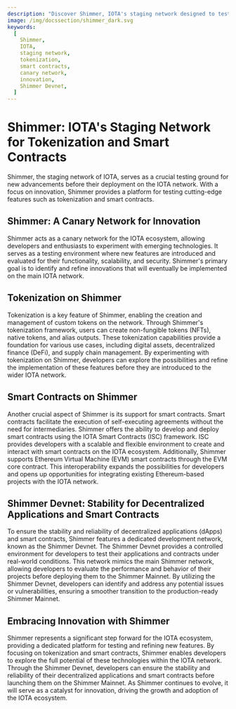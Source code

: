 ```yaml
---
description: "Discover Shimmer, IOTA's staging network designed to test and deploy innovative features like tokenization and smart contracts. Explore Shimmer's capabilities and understand its role as a testing ground for advancements before their implementation on the IOTA network."
image: /img/docssection/shimmer_dark.svg
keywords:
  [
    Shimmer,
    IOTA,
    staging network,
    tokenization,
    smart contracts,
    canary network,
    innovation,
    Shimmer Devnet,
  ]
---
```


# Shimmer: IOTA's Staging Network for Tokenization and Smart Contracts

Shimmer, the staging network of IOTA, serves as a crucial testing ground for new advancements before their deployment on
the IOTA network. With a focus on innovation, Shimmer provides a platform for testing cutting-edge features such as
tokenization and smart contracts.

## Shimmer: A Canary Network for Innovation

Shimmer acts as a canary network for the IOTA ecosystem, allowing developers and enthusiasts to experiment with emerging
technologies. It serves as a testing environment where new features are introduced and evaluated for their
functionality, scalability, and security. Shimmer's primary goal is to identify and refine innovations that will
eventually be implemented on the main IOTA network.

## Tokenization on Shimmer

Tokenization is a key feature of Shimmer, enabling the creation and management of custom tokens on the network. Through
Shimmer's tokenization framework, users can create non-fungible tokens (NFTs), native tokens, and alias outputs. These
tokenization capabilities provide a foundation for various use cases, including digital assets, decentralized finance
(DeFi), and supply chain management. By experimenting with tokenization on Shimmer, developers can explore the
possibilities and refine the implementation of these features before they are introduced to the wider IOTA network.

## Smart Contracts on Shimmer

Another crucial aspect of Shimmer is its support for smart contracts. Smart contracts facilitate the execution of
self-executing agreements without the need for intermediaries. Shimmer offers the ability to develop and deploy smart
contracts using the IOTA Smart Contracts (ISC) framework. ISC provides developers with a scalable and flexible
environment to create and interact with smart contracts on the IOTA ecosystem. Additionally, Shimmer supports Ethereum
Virtual Machine (EVM) smart contracts through the EVM core contract. This interoperability expands the possibilities for
developers and opens up opportunities for integrating existing Ethereum-based projects with the IOTA network.

## Shimmer Devnet: Stability for Decentralized Applications and Smart Contracts

To ensure the stability and reliability of decentralized applications (dApps) and smart contracts, Shimmer features a
dedicated development network, known as the Shimmer Devnet. The Shimmer Devnet provides a controlled environment for
developers to test their applications and contracts under real-world conditions. This network mimics the main Shimmer
network, allowing developers to evaluate the performance and behavior of their projects before deploying them to the
Shimmer Mainnet. By utilizing the Shimmer Devnet, developers can identify and address any potential issues or
vulnerabilities, ensuring a smoother transition to the production-ready Shimmer Mainnet.

## Embracing Innovation with Shimmer

Shimmer represents a significant step forward for the IOTA ecosystem, providing a dedicated platform for testing and
refining new features. By focusing on tokenization and smart contracts, Shimmer enables developers to explore the full
potential of these technologies within the IOTA network. Through the Shimmer Devnet, developers can ensure the stability
and reliability of their decentralized applications and smart contracts before launching them on the Shimmer Mainnet. As
Shimmer continues to evolve, it will serve as a catalyst for innovation, driving the growth and adoption of the IOTA
ecosystem.
